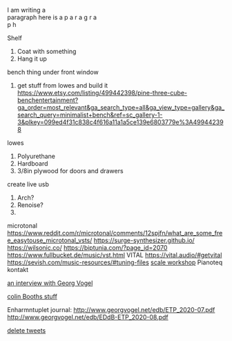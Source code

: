 I am writing a  
paragraph
here is a 
p
a
r
a
g 
r
a  
p
h

Shelf
1. Coat with something
2. Hang it up

bench thing under front window
1. get stuff from lowes and build it
https://www.etsy.com/listing/499442398/pine-three-cube-benchentertainment?ga_order=most_relevant&ga_search_type=all&ga_view_type=gallery&ga_search_query=minimalist+bench&ref=sc_gallery-1-3&plkey=099ed4f31c838c4f616a11a1a5ce139e6803779e%3A499442398

lowes
1. Polyurethane
2. Hardboard
3. 3/8in plywood for doors and drawers

create live usb
1. Arch?
2. Renoise?
3. 

microtonal
https://www.reddit.com/r/microtonal/comments/12spjfn/what_are_some_free_easytouse_microtonal_vsts/
https://surge-synthesizer.github.io/
https://wilsonic.co/
https://biptunia.com/?page_id=2070
https://www.fullbucket.de/music/vst.html
VITAL   https://vital.audio/#getvital
https://sevish.com/music-resources/#tuning-files
[scale workshop](https://sevish.com/scaleworkshop/?version=2.1.0)
Pianoteq
kontakt

[an interview with Georg Vogel](https://15questions.net/interview/georg-vogel-dsilton-about-alternative-tuning-systems/page-1/)

[colin Booths stuff](https://www.colinbooth.co.uk/did-bach-really-mean-that-colin-booth)

Enharmntuplet journal:
http://www.georgvogel.net/edb/ETP_2020-07.pdf
http://www.georgvogel.net/edb/EDdB-ETP_2020-08.pdf

[delete tweets](https://www.wikihow.com/Delete-All-Tweets#:~:text=Download%20a%20free%20tool%20called,easy%20to%20delete%20all%20tweets.)


